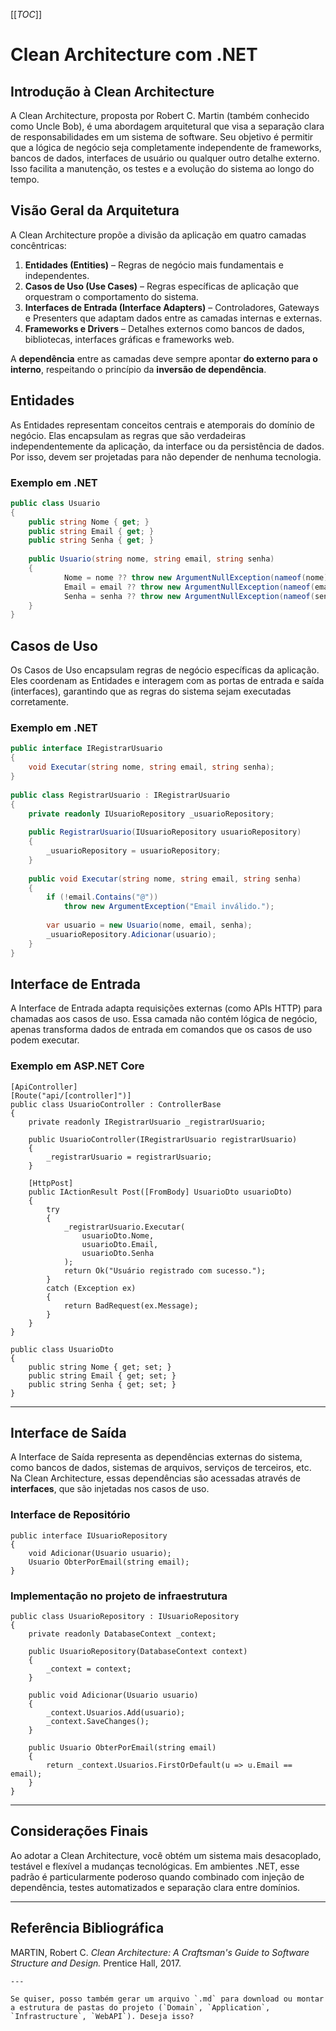 [[_TOC_]]
    
# Clean Architecture com .NET
    
## Introdução à Clean Architecture
    
A Clean Architecture, proposta por Robert C. Martin (também conhecido como Uncle Bob), é uma abordagem arquitetural que visa a separação clara de responsabilidades em um sistema de software. Seu objetivo é permitir que a lógica de negócio seja completamente independente de frameworks, bancos de dados, interfaces de usuário ou qualquer outro detalhe externo. Isso facilita a manutenção, os testes e a evolução do sistema ao longo do tempo.
    
## Visão Geral da Arquitetura
    
A Clean Architecture propõe a divisão da aplicação em quatro camadas concêntricas:
    
1. **Entidades (Entities)** – Regras de negócio mais fundamentais e independentes.
2. **Casos de Uso (Use Cases)** – Regras específicas de aplicação que orquestram o comportamento do sistema.
3. **Interfaces de Entrada (Interface Adapters)** – Controladores, Gateways e Presenters que adaptam dados entre as camadas internas e externas.
4. **Frameworks e Drivers** – Detalhes externos como bancos de dados, bibliotecas, interfaces gráficas e frameworks web.
    
A **dependência** entre as camadas deve sempre apontar **do externo para o interno**, respeitando o princípio da **inversão de dependência**.
        
## Entidades
    
As Entidades representam conceitos centrais e atemporais do domínio de negócio. Elas encapsulam as regras que são verdadeiras independentemente da aplicação, da interface ou da persistência de dados. Por isso, devem ser projetadas para não depender de nenhuma tecnologia.
    
### Exemplo em .NET
    
```csharp
public class Usuario         
{
    public string Nome { get; }
    public string Email { get; }
    public string Senha { get; }
    
    public Usuario(string nome, string email, string senha)             
    {
            Nome = nome ?? throw new ArgumentNullException(nameof(nome));                 
            Email = email ?? throw new ArgumentNullException(nameof(email));                 
            Senha = senha ?? throw new ArgumentNullException(nameof(senha));             
    }              
}
```

## Casos de Uso

Os Casos de Uso encapsulam regras de negócio específicas da aplicação. Eles coordenam as Entidades e interagem com as portas de entrada e saída (interfaces), garantindo que as regras do sistema sejam executadas corretamente.

### Exemplo em .NET

```csharp
public interface IRegistrarUsuario
{
    void Executar(string nome, string email, string senha);
}
    
public class RegistrarUsuario : IRegistrarUsuario
{
    private readonly IUsuarioRepository _usuarioRepository;
    
    public RegistrarUsuario(IUsuarioRepository usuarioRepository)             
    {
        _usuarioRepository = usuarioRepository;             
    }              
    
    public void Executar(string nome, string email, string senha)             
    {
        if (!email.Contains("@"))
            throw new ArgumentException("Email inválido.");
    
        var usuario = new Usuario(nome, email, senha);        
        _usuarioRepository.Adicionar(usuario);
    }         
}
```

## Interface de Entrada

A Interface de Entrada adapta requisições externas (como APIs HTTP) para chamadas aos casos de uso. Essa camada não contém lógica de negócio, apenas transforma dados de entrada em comandos que os casos de uso podem executar.

### Exemplo em ASP.NET Core

    [ApiController]
    [Route("api/[controller]")]
    public class UsuarioController : ControllerBase
    {
        private readonly IRegistrarUsuario _registrarUsuario;
    
        public UsuarioController(IRegistrarUsuario registrarUsuario)
        {
            _registrarUsuario = registrarUsuario;
        }
    
        [HttpPost]
        public IActionResult Post([FromBody] UsuarioDto usuarioDto)
        {
            try
            {
                _registrarUsuario.Executar(
                    usuarioDto.Nome,
                    usuarioDto.Email,
                    usuarioDto.Senha
                );
                return Ok("Usuário registrado com sucesso.");
            }
            catch (Exception ex)
            {
                return BadRequest(ex.Message);
            }
        }
    }
    
    public class UsuarioDto
    {
        public string Nome { get; set; }
        public string Email { get; set; }
        public string Senha { get; set; }
    }
    

* * *

Interface de Saída
------------------

A Interface de Saída representa as dependências externas do sistema, como bancos de dados, sistemas de arquivos, serviços de terceiros, etc. Na Clean Architecture, essas dependências são acessadas através de **interfaces**, que são injetadas nos casos de uso.

### Interface de Repositório

    public interface IUsuarioRepository
    {
        void Adicionar(Usuario usuario);
        Usuario ObterPorEmail(string email);
    }
    

### Implementação no projeto de infraestrutura

    public class UsuarioRepository : IUsuarioRepository
    {
        private readonly DatabaseContext _context;
    
        public UsuarioRepository(DatabaseContext context)
        {
            _context = context;
        }
    
        public void Adicionar(Usuario usuario)
        {
            _context.Usuarios.Add(usuario);
            _context.SaveChanges();
        }
    
        public Usuario ObterPorEmail(string email)
        {
            return _context.Usuarios.FirstOrDefault(u => u.Email == email);
        }
    }
    

* * *

Considerações Finais
--------------------

Ao adotar a Clean Architecture, você obtém um sistema mais desacoplado, testável e flexível a mudanças tecnológicas. Em ambientes .NET, esse padrão é particularmente poderoso quando combinado com injeção de dependência, testes automatizados e separação clara entre domínios.

* * *

Referência Bibliográfica
------------------------

MARTIN, Robert C. _Clean Architecture: A Craftsman's Guide to Software Structure and Design._ Prentice Hall, 2017.

    
    ---
    
    Se quiser, posso também gerar um arquivo `.md` para download ou montar a estrutura de pastas do projeto (`Domain`, `Application`, `Infrastructure`, `WebAPI`). Deseja isso?